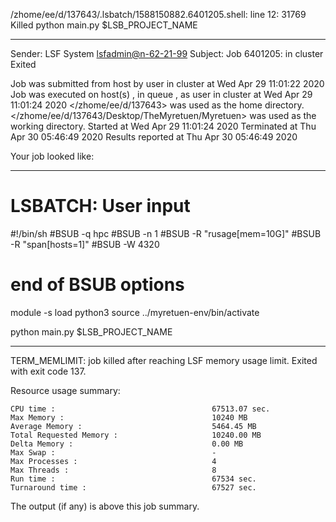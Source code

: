 /zhome/ee/d/137643/.lsbatch/1588150882.6401205.shell: line 12: 31769 Killed                  python main.py $LSB_PROJECT_NAME

------------------------------------------------------------
Sender: LSF System <lsfadmin@n-62-21-99>
Subject: Job 6401205: <NNAgent8NN-Selfplay-50-weighted> in cluster <dcc> Exited

Job <NNAgent8NN-Selfplay-50-weighted> was submitted from host <n-62-27-20> by user <s183905> in cluster <dcc> at Wed Apr 29 11:01:22 2020
Job was executed on host(s) <n-62-21-99>, in queue <hpc>, as user <s183905> in cluster <dcc> at Wed Apr 29 11:01:24 2020
</zhome/ee/d/137643> was used as the home directory.
</zhome/ee/d/137643/Desktop/TheMyretuen/Myretuen> was used as the working directory.
Started at Wed Apr 29 11:01:24 2020
Terminated at Thu Apr 30 05:46:49 2020
Results reported at Thu Apr 30 05:46:49 2020

Your job looked like:

------------------------------------------------------------
# LSBATCH: User input
#!/bin/sh
#BSUB -q hpc
#BSUB -n 1
#BSUB -R "rusage[mem=10G]"
#BSUB -R "span[hosts=1]"
#BSUB -W 4320
# end of BSUB options

module -s load python3
source ../myretuen-env/bin/activate

python main.py $LSB_PROJECT_NAME


------------------------------------------------------------

TERM_MEMLIMIT: job killed after reaching LSF memory usage limit.
Exited with exit code 137.

Resource usage summary:

    CPU time :                                   67513.07 sec.
    Max Memory :                                 10240 MB
    Average Memory :                             5464.45 MB
    Total Requested Memory :                     10240.00 MB
    Delta Memory :                               0.00 MB
    Max Swap :                                   -
    Max Processes :                              4
    Max Threads :                                8
    Run time :                                   67534 sec.
    Turnaround time :                            67527 sec.

The output (if any) is above this job summary.

